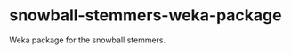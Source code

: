 snowball-stemmers-weka-package
==============================

Weka package for the snowball stemmers.
